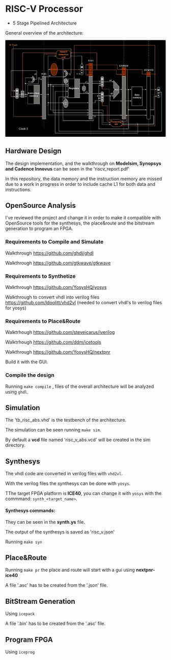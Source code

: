 # RISC-V Processor

- 5 Stage Pipelined Architecture

General overview of the architecture:

<img src="https://github.com/EneaDim/RISC-V/blob/main/riscvArch.png">

## Hardware Design

The design implementation, and the walkthrough on <b>Modelsim, Synopsys and Cadence Innovus</b> can be seen in the 'riscv_report.pdf'

In this repository, the data memory and the instruction memory are missed due to a work in progress in order to include cache L1 for both data and instructions.

## OpenSource Analysis

I've reviewed the project and change it in order to make it compatible with OpenSource tools for the synthesys, the place&route and the bitstream generation to program an FPGA.

### Requirements to Compile and Simulate

Walkthrough <https://github.com/ghdl/ghdl>

Walkthrough <https://github.com/gtkwave/gtkwave>

### Requirements to Synthetize

Walkthrough <https://github.com/YosysHQ/yosys>

Walkthrough to convert vhdl into verilog files <https://github.com/ldoolitt/vhd2vl> (needed to convert vhdl's to verilog files for yosys)

### Requirements to Place&Route

Walktrhough <https://github.com/steveicarus/iverilog>

Walktrhough <https://github.com/ddm/icetools>

Walkthrough <https://github.com/YosysHQ/nextpnr>

Build it with the GUI.

### Compile the design

Running ```make compile``` , files of the overall architecture will be analyzed using ```ghdl```.

## Simulation

The 'tb_risc_abs.vhd' is the testbench of the architecture.

The simulation can be seen running ```make sim```.

By default a <b>vcd</b> file named 'risc_v_abs.vcd' will be created in the sim directory.

## Synthesys

The vhdl code are converted in verilog files with ```vhd2vl```.

With the verilog files the synthesys can be done with ```yosys```.

TThe target FPGA platform is <b>ICE40</b>, you can change it with ```yosys``` with the commmand: ```synth_<target_name>```.

#### Synthesys commands:

They can be seen in the <b>synth.ys</b> file.

The output of the synthesys is saved as 'risc\_v.json'

Running ```make syn```

## Place&Route

Running ```make pr``` the place and route will start with a gui using <b>nextpnr-ice40</b>

A file '.asc' has to be created from the '.json' file.

## BitStream Generation
Using ```icepack```

A file '.bin' has to be created from the '.asc' file.

## Program FPGA
Using ```iceprog```
